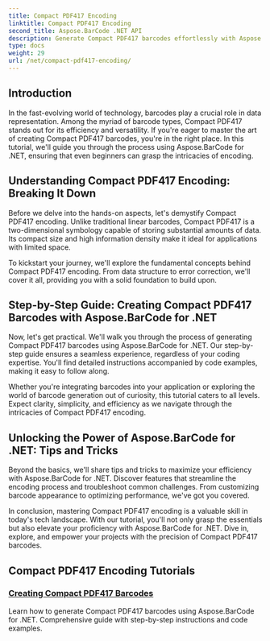 ```yaml
---
title: Compact PDF417 Encoding
linktitle: Compact PDF417 Encoding
second_title: Aspose.BarCode .NET API
description: Generate Compact PDF417 barcodes effortlessly with Aspose.BarCode for .NET. Follow our step-by-step guide for efficient encoding, complete with code examples.
type: docs
weight: 29
url: /net/compact-pdf417-encoding/
---
```


## Introduction

In the fast-evolving world of technology, barcodes play a crucial role in data representation. Among the myriad of barcode types, Compact PDF417 stands out for its efficiency and versatility. If you're eager to master the art of creating Compact PDF417 barcodes, you're in the right place. In this tutorial, we'll guide you through the process using Aspose.BarCode for .NET, ensuring that even beginners can grasp the intricacies of encoding.

## Understanding Compact PDF417 Encoding: Breaking It Down

Before we delve into the hands-on aspects, let's demystify Compact PDF417 encoding. Unlike traditional linear barcodes, Compact PDF417 is a two-dimensional symbology capable of storing substantial amounts of data. Its compact size and high information density make it ideal for applications with limited space.

To kickstart your journey, we'll explore the fundamental concepts behind Compact PDF417 encoding. From data structure to error correction, we'll cover it all, providing you with a solid foundation to build upon.

## Step-by-Step Guide: Creating Compact PDF417 Barcodes with Aspose.BarCode for .NET

Now, let's get practical. We'll walk you through the process of generating Compact PDF417 barcodes using Aspose.BarCode for .NET. Our step-by-step guide ensures a seamless experience, regardless of your coding expertise. You'll find detailed instructions accompanied by code examples, making it easy to follow along.

Whether you're integrating barcodes into your application or exploring the world of barcode generation out of curiosity, this tutorial caters to all levels. Expect clarity, simplicity, and efficiency as we navigate through the intricacies of Compact PDF417 encoding.

## Unlocking the Power of Aspose.BarCode for .NET: Tips and Tricks

Beyond the basics, we'll share tips and tricks to maximize your efficiency with Aspose.BarCode for .NET. Discover features that streamline the encoding process and troubleshoot common challenges. From customizing barcode appearance to optimizing performance, we've got you covered.

In conclusion, mastering Compact PDF417 encoding is a valuable skill in today's tech landscape. With our tutorial, you'll not only grasp the essentials but also elevate your proficiency with Aspose.BarCode for .NET. Dive in, explore, and empower your projects with the precision of Compact PDF417 barcodes.

## Compact PDF417 Encoding Tutorials
### [Creating Compact PDF417 Barcodes](./compact-pdf417-basic-configuration/)
Learn how to generate Compact PDF417 barcodes using Aspose.BarCode for .NET. Comprehensive guide with step-by-step instructions and code examples.